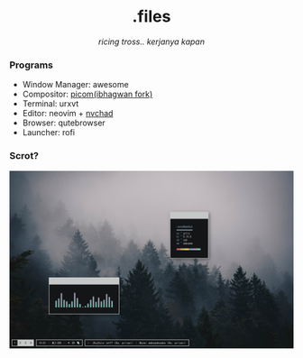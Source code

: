 <h1 align="center">.files</h1>
<p align="center"><i>ricing tross.. kerjanya kapan</i></p>

### Programs
- Window Manager: awesome
- Compositor: [picom(ibhagwan fork)](https://github.com/ibhagwan/picom)
- Terminal: urxvt
- Editor: neovim + [nvchad](https://github.com/NvChad/NvChad)
- Browser: qutebrowser
- Launcher: rofi

### Scrot?
!['mist'](./misc/screensht.png)
